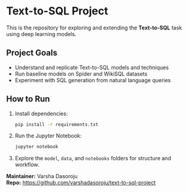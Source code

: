 # Text-to-SQL Project

This is the repository for exploring and extending the **Text-to-SQL** task using deep learning models.

## Project Goals

- Understand and replicate Text-to-SQL models and techniques
- Run baseline models on Spider and WikiSQL datasets
- Experiment with SQL generation from natural language queries

## How to Run

1. Install dependencies:
    ```bash
    pip install -r requirements.txt
    ```

2. Run the Jupyter Notebook:
    ```bash
    jupyter notebook
    ```

3. Explore the `model`, `data`, and `notebooks` folders for structure and workflow.

**Maintainer:** Varsha Dasoroju  
**Repo:** https://github.com/varshadasoroju/text-to-sql-project
